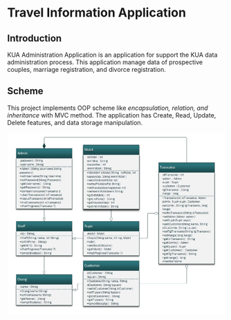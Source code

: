 # Travel Information Application
## Introduction
KUA Administration Application is an application for support the KUA data administration process. This application manage data of prospective couples, marriage registration, and divorce registration.

## Scheme
This project implements OOP scheme like *encapsulation, relation, and inheritance* with MVC method. The application has Create, Read, Update, Delete features, and data storage manipulation.

![Skema relasi](./skema.jpg) 
